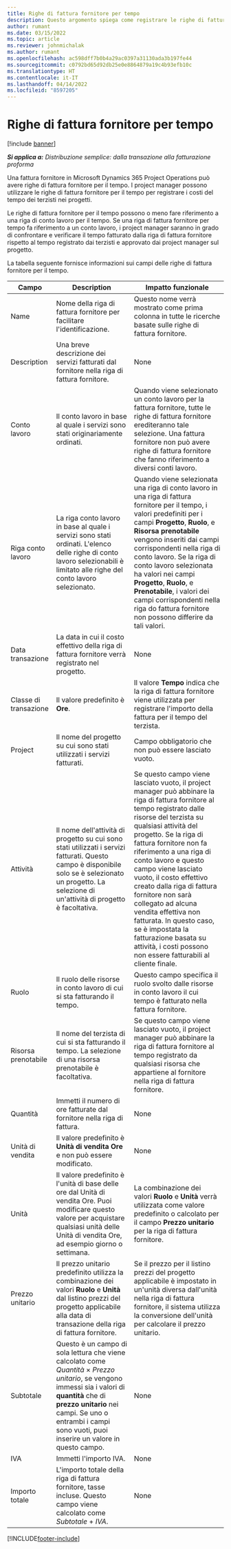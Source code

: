 ```yaml
---
title: Righe di fattura fornitore per tempo
description: Questo argomento spiega come registrare le righe di fattura fornitore per i costi di tempo inseriti dai terzisti.
author: rumant
ms.date: 03/15/2022
ms.topic: article
ms.reviewer: johnmichalak
ms.author: rumant
ms.openlocfilehash: ac598dff7b0b4a29ac0397a31130ada3b197fe44
ms.sourcegitcommit: c0792bd65d92db25e0e8864879a19c4b93efb10c
ms.translationtype: HT
ms.contentlocale: it-IT
ms.lasthandoff: 04/14/2022
ms.locfileid: "8597205"
---
```

# <a name="vendor-invoice-lines-for-time"></a>Righe di fattura fornitore per tempo

[!include [banner](../../includes/dataverse-preview.md)]

_**Si applica a:** Distribuzione semplice: dalla transazione alla fatturazione proforma_

Una fattura fornitore in Microsoft Dynamics 365 Project Operations può avere righe di fattura fornitore per il tempo. I project manager possono utilizzare le righe di fattura fornitore per il tempo per registrare i costi del tempo dei terzisti nei progetti.

Le righe di fattura fornitore per il tempo possono o meno fare riferimento a una riga di conto lavoro per il tempo. Se una riga di fattura fornitore per tempo fa riferimento a un conto lavoro, i project manager saranno in grado di confrontare e verificare il tempo fatturato dalla riga di fattura fornitore rispetto al tempo registrato dai terzisti e approvato dai project manager sul progetto.

La tabella seguente fornisce informazioni sui campi delle righe di fattura fornitore per il tempo.

| Campo | Description | Impatto funzionale |
| --- | --- | --- |
| Name | Nome della riga di fattura fornitore per facilitare l'identificazione. | Questo nome verrà mostrato come prima colonna in tutte le ricerche basate sulle righe di fattura fornitore. |
| Description | Una breve descrizione dei servizi fatturati dal fornitore nella riga di fattura fornitore. | None |
| Conto lavoro | Il conto lavoro in base al quale i servizi sono stati originariamente ordinati. | Quando viene selezionato un conto lavoro per la fattura fornitore, tutte le righe di fattura fornitore erediteranno tale selezione. Una fattura fornitore non può avere righe di fattura fornitore che fanno riferimento a diversi conti lavoro. |
| Riga conto lavoro | La riga conto lavoro in base al quale i servizi sono stati ordinati. L'elenco delle righe di conto lavoro selezionabili è limitato alle righe del conto lavoro selezionato. | Quando viene selezionata una riga di conto lavoro in una riga di fattura fornitore per il tempo, i valori predefiniti per i campi **Progetto**, **Ruolo**, e **Risorsa prenotabile** vengono inseriti dai campi corrispondenti nella riga di conto lavoro. Se la riga di conto lavoro selezionata ha valori nei campi **Progetto**, **Ruolo**, e **Prenotabile**, i valori dei campi corrispondenti nella riga do fattura fornitore non possono differire da tali valori. |
| Data transazione | La data in cui il costo effettivo della riga di fattura fornitore verrà registrato nel progetto. | None |
| Classe di transazione | Il valore predefinito è **Ore**. | Il valore **Tempo** indica che la riga di fattura fornitore viene utilizzata per registrare l'importo della fattura per il tempo del terzista. |
| Project | Il nome del progetto su cui sono stati utilizzati i servizi fatturati. | Campo obbligatorio che non può essere lasciato vuoto. |
| Attività | Il nome dell'attività di progetto su cui sono stati utilizzati i servizi fatturati. Questo campo è disponibile solo se è selezionato un progetto. La selezione di un'attività di progetto è facoltativa. | Se questo campo viene lasciato vuoto, il project manager può abbinare la riga di fattura fornitore al tempo registrato dalle risorse del terzista su qualsiasi attività del progetto. Se la riga di fattura fornitore non fa riferimento a una riga di conto lavoro e questo campo viene lasciato vuoto, il costo effettivo creato dalla riga di fattura fornitore non sarà collegato ad alcuna vendita effettiva non fatturata. In questo caso, se è impostata la fatturazione basata su attività, i costi possono non essere fatturabili al cliente finale. |
| Ruolo | Il ruolo delle risorse in conto lavoro di cui si sta fatturando il tempo. | Questo campo specifica il ruolo svolto dalle risorse in conto lavoro il cui tempo è fatturato nella fattura fornitore. |
| Risorsa prenotabile | Il nome del terzista di cui si sta fatturando il tempo. La selezione di una risorsa prenotabile è facoltativa. | Se questo campo viene lasciato vuoto, il project manager può abbinare la riga di fattura fornitore al tempo registrato da qualsiasi risorsa che appartiene al fornitore nella riga di fattura fornitore. |
| Quantità | Immetti il numero di ore fatturate dal fornitore nella riga di fattura. |None |
| Unità di vendita | Il valore predefinito è **Unità di vendita Ore** e non può essere modificato. | None |
| Unità | Il valore predefinito è l'unità di base delle ore dal Unità di vendita Ore. Puoi modificare questo valore per acquistare qualsiasi unità delle Unità di vendita Ore, ad esempio giorno o settimana. | La combinazione dei valori **Ruolo** e **Unità** verrà utilizzata come valore predefinito o calcolato per il campo **Prezzo unitario** per la riga di fattura fornitore. |
| Prezzo unitario | Il prezzo unitario predefinito utilizza la combinazione dei valori **Ruolo** e **Unità** dal listino prezzi del progetto applicabile alla data di transazione della riga di fattura fornitore. | Se il prezzo per il listino prezzi del progetto applicabile è impostato in un'unità diversa dall'unità nella riga di fattura fornitore, il sistema utilizza la conversione dell'unità per calcolare il prezzo unitario. |
| Subtotale | Questo è un campo di sola lettura che viene calcolato come *Quantità* &times; *Prezzo unitario*, se vengono immessi sia i valori di **quantità** che di **prezzo unitario** nei campi. Se uno o entrambi i campi sono vuoti, puoi inserire un valore in questo campo. | None |
| IVA | Immetti l'importo IVA. | None |
| Importo totale | L'importo totale della riga di fattura fornitore, tasse incluse. Questo campo viene calcolato come *Subtotale* + *IVA*. | None |

[!INCLUDE[footer-include](../../includes/footer-banner.md)]

